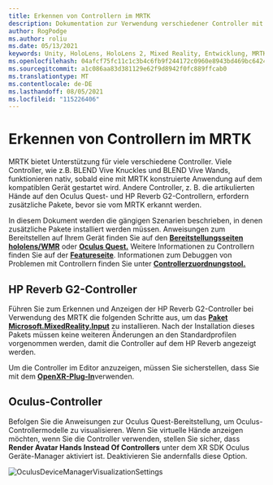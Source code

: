 ```yaml
---
title: Erkennen von Controllern im MRTK
description: Dokumentation zur Verwendung verschiedener Controller mit MRTK
author: RogPodge
ms.author: roliu
ms.date: 05/13/2021
keywords: Unity, HoloLens, HoloLens 2, Mixed Reality, Entwicklung, MRTK, Controller, HP Reverb, Oculus, UNITY Vive, Hands
ms.openlocfilehash: 04afcf75fc11c1c3b4c6fb9f244172c0960e8943bd469bc6424465b376ceaf53
ms.sourcegitcommit: a1c086aa83d381129e62f9d8942f0fc889ffcab0
ms.translationtype: MT
ms.contentlocale: de-DE
ms.lasthandoff: 08/05/2021
ms.locfileid: "115226406"
---
```

# <a name="detecting-controllers-in-mrtk"></a>Erkennen von Controllern im MRTK

MRTK bietet Unterstützung für viele verschiedene Controller. Viele Controller, wie z.B. BLEND Vive Knuckles und BLEND Vive Wands, funktionieren nativ, sobald eine mit MRTK konstruierte Anwendung auf dem kompatiblen Gerät gestartet wird. Andere Controller, z. B. die artikulierten Hände auf den Oculus Quest- und HP Reverb G2-Controllern, erfordern zusätzliche Pakete, bevor sie vom MRTK erkannt werden.

In diesem Dokument werden die gängigen Szenarien beschrieben, in denen zusätzliche Pakete installiert werden müssen. Anweisungen zum Bereitstellen auf Ihrem Gerät finden Sie auf den [**Bereitstellungsseiten hololens/WMR**](./wmr-mrtk.md) oder [**Oculus Quest.**](/windows/mixed-reality/mrtk-unity/supported-devices/oclus-quest-mrtk) Weitere Informationen zu Controllern finden Sie auf der [**Featureseite**](../features/input/controllers.md). Informationen zum Debuggen von Problemen mit Controllern finden Sie unter [ **Controllerzuordnungstool.**](../features/tools/controller-mapping-tool.md)

## <a name="hp-reverb-g2-controllers"></a>HP Reverb G2-Controller

Führen Sie zum Erkennen und Anzeigen der HP Reverb G2-Controller bei Verwendung des MRTK die folgenden Schritte aus, um das [**Paket Microsoft.MixedReality.Input**](/windows/mixed-reality/develop/unity/unity-reverb-g2-controllers#installing-microsoftmixedrealityinput-with-the-mixed-reality-feature-tool) zu installieren. Nach der Installation dieses Pakets müssen keine weiteren Änderungen an den Standardprofilen vorgenommen werden, damit die Controller auf dem HP Reverb angezeigt werden. 

Um die Controller im Editor anzuzeigen, müssen Sie sicherstellen, dass Sie mit dem [**OpenXR-Plug-In**](/windows/mixed-reality/develop/unity/openxr-getting-started)verwenden.

## <a name="oculus-controllers"></a>Oculus-Controller 

Befolgen Sie die Anweisungen zur Oculus Quest-Bereitstellung, um Oculus-Controllermodelle zu visualisieren. Wenn Sie virtuelle Hände anzeigen möchten, wenn Sie die Controller verwenden, stellen Sie sicher, dass **Render Avatar Hands Instead Of Controllers** unter dem XR SDK Oculus Geräte-Manager aktiviert ist. Deaktivieren Sie andernfalls diese Option.

![OculusDeviceManagerVisualizationSettings](../images/cross-platform/oculus-quest/OculusDeviceManager.png)
